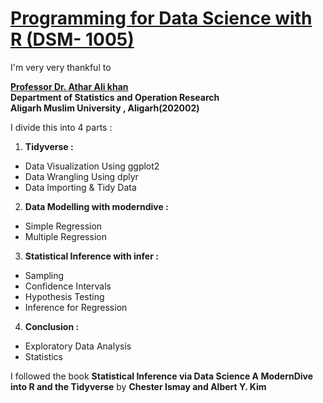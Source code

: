 # [Programming for Data Science with R (DSM- 1005)](https://github.com/mohammadwasiq0/Programming-for-Data-Science-with-R)


I'm very very thankful to 

[**Professor Dr. Athar Ali khan**](https://www.amu.ac.in/faculty/statistics-and-operations-research/athar-ali-khan)
<br>**Department of Statistics and Operation Research**
<br>**Aligarh Muslim University , Aligarh(202002)**

I divide this into 4 parts :

1. **Tidyverse :**
* Data Visualization Using ggplot2
* Data Wrangling Using dplyr
* Data Importing & Tidy Data

2. **Data Modelling with moderndive :**
* Simple Regression
* Multiple Regression

3. **Statistical Inference with infer :**
* Sampling
* Confidence Intervals
* Hypothesis Testing
* Inference for Regression

4. **Conclusion :**
* Exploratory Data Analysis
* Statistics

I followed the book **Statistical Inference via Data Science A ModernDive into R and the Tidyverse** by **Chester Ismay and Albert Y. Kim**
